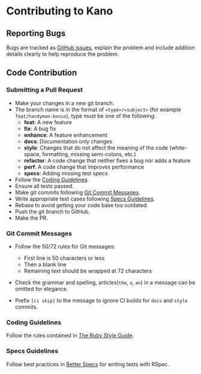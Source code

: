 # Contributing to Kano

## Reporting Bugs
Bugs are tracked as [GitHub issues](https://guides.github.com/features/issues/), explain the problem and include addition details clearly to help reproduce the problem.

## Code Contribution

### Submitting a Pull Request
- Make your changes in a new git branch.
- The branch name is in the format of `<type>/<subject>` (for example `feat/handyman-bonus`), type must be one of the following:
  - **feat**: A new feature
  - **fix**: A bug fix
  - **enhance**: A feature enhancement
  - **docs**: Documentation only changes
  - **style**: Changes that do not affect the meaning of the code (white-space, formatting, missing semi-colons, etc.)
  - **refactor**: A code change that neither fixes a bug nor adds a feature
  - **perf**: A code change that improves performance
  - **specs**: Adding missing test specs
- Follow the [Coding Guidelines](#coding-guidelines).
- Ensure all tests passed.
- Make git commits following [Git Commit Messages](#git-commit-messages).
- Write appropriate test cases following [Specs Guidelines](#specs-guidelines).
- Rebase to avoid getting your code base too outdated.
- Push the git branch to GitHub.
- Make the PR.

### Git Commit Messages
- Follow the 50/72 rules for Git messages:
  - First line is 50 characters or less
  - Then a blank line
  - Remaining text should be wrapped at 72 characters

- Check the grammar and spelling, articles(`the`, `a`, `an`) in a message can be omitted for elegance.
- Prefix `[ci skip]` to the message to ignore CI builds for `docs` and `style` commits.

### Coding Guidelines
Follow the rules contained in [The Ruby Style Guide](https://github.com/bbatsov/ruby-style-guide).

### Specs Guidelines
Follow best practices in [Better Specs](http://betterspecs.org/) for writing tests with RSpec.

